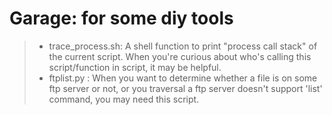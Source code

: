 # Garage: for some diy tools

> * trace_process.sh: A shell function to print "process call stack" of the current script. When you're curious about who's calling this script/function in script, it may be helpful.
> * ftplist.py : When you want to determine whether a file is on some ftp server or not, or you traversal a ftp server doesn't support 'list' command, you may need this script.

